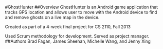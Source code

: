 #GhostHunter
##Overview
GhostHunter is an Android game application that tracks GPS location and allows user to move with the Android device to find and remove ghosts on a live map in the device.

Created as part of a 4-week final project for CS 2110, Fall 2013

Used Scrum methodology for development.  Served as project manager.
##Authors
Brad Fagan, James Sheehan, Michelle Wang, and Jenny Xing

